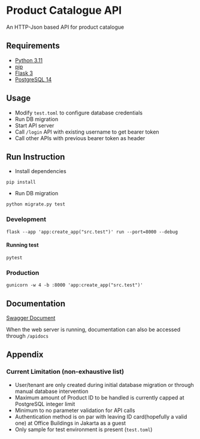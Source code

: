 # Product Catalogue API

An HTTP-Json based API for product catalogue

## Requirements
- [Python 3.11](https://www.python.org/downloads/release/python-3116/)
- [pip](https://pypi.org/project/pip/)
- [Flask 3](https://flask.palletsprojects.com/en/3.0.x/)
- [PostgreSQL 14](https://www.postgresql.org/docs/14/)

## Usage

- Modify `test.toml` to configure database credentials
- Run DB migration
- Start API server
- Call `/login` API with existing username to get bearer token
- Call other APIs with previous bearer token as header

## Run Instruction

- Install dependencies
```
pip install
```
- Run DB migration
```
python migrate.py test
```

### Development
```
flask --app 'app:create_app("src.test")' run --port=8000 --debug
```

#### Running test
```
pytest
```

### Production
```
gunicorn -w 4 -b :8000 'app:create_app("src.test")'
```

## Documentation

[Swagger Document](/static/swagger.json)

When the web server is running, documentation can also be accessed through `/apidocs`

## Appendix

### Current Limitation (non-exhaustive list)

- User/tenant are only created during initial database migration or through manual database intervention
- Maximum amount of Product ID to be handled is currently capped at PostgreSQL integer limit
- Minimum to no parameter validation for API calls
- Authentication method is on par with leaving ID card(hopefully a valid one) at Office Buildings in Jakarta as a guest
- Only sample for test environment is present (`test.toml`)
